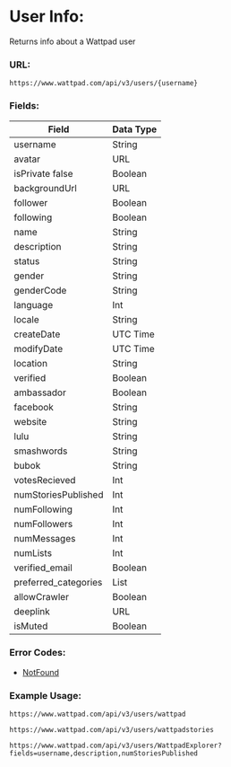 # User Info:

Returns info about a Wattpad user

### URL:

`https://www.wattpad.com/api/v3/users/{username}`

### Fields:

| Field | Data Type |
|-|-|
| username | String |
| avatar | URL |
| isPrivate	false | Boolean |
| backgroundUrl	| URL |
| follower | Boolean |
| following | Boolean |
| name | String |
| description | String |
| status | String |
| gender | String |
| genderCode | String |
| language | Int |
| locale | String |
| createDate | UTC Time |
| modifyDate | UTC Time |
| location | String |
| verified | Boolean |
| ambassador | Boolean |
| facebook | String |
| website | String |
| lulu | String |
| smashwords | String |
| bubok | String |
| votesRecieved | Int |
| numStoriesPublished | Int |
| numFollowing | Int |
| numFollowers | Int |
| numMessages | Int |
| numLists | Int |
| verified_email | Boolean |
| preferred_categories | List |
| allowCrawler | Boolean |
| deeplink | URL |
| isMuted | Boolean |

### Error Codes:

- [NotFound](./Error_Codes.md#notfound)

### Example Usage:

`https://www.wattpad.com/api/v3/users/wattpad`

`https://www.wattpad.com/api/v3/users/wattpadstories`

`https://www.wattpad.com/api/v3/users/WattpadExplorer?fields=username,description,numStoriesPublished`